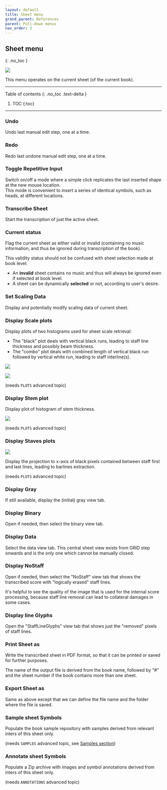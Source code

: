 ```yaml
---
layout: default
title: Sheet menu
grand_parent: References
parent: Pull-down menus
nav_order: 3
---
```

## Sheet menu
{: .no_toc }

![](../assets/images/sheet_menu.png)

This menu operates on the current sheet (of the current book).

---
Table of contents
{: .no_toc .text-delta }

1. TOC
{:toc}
---

### Undo

Undo last manual edit step, one at a time.

### Redo

Redo last undone manual edit step, one at a time.

### Toggle Repetitive Input

Switch on/off a mode where a simple click replicates the last inserted shape at the new mouse location.  
This mode is convenient to insert a series of identical symbols, such as heads, at different locations.

### Transcribe Sheet

Start the transcription of just the active sheet.

### Current status

Flag the current sheet as either valid or invalid (containing no music information, and thus be ignored during transcription of the book).

This validity status should not be confused with sheet selection made at book level:
- An **invalid** sheet contains no music and thus will always be ignored even if selected at book level.
- A sheet can be dynamically **selected** or not, according to user's desire.

### Set Scaling Data

Display and potentially modify scaling data of current sheet.

### Display Scale plots

Display plots of two histograms used for sheet scale retrieval:
* The "black" plot deals with vertical black runs, leading to staff line thickness
and possibly beam thickness.
* The "combo" plot deals with combined length of vertical black run followed by vertical white run,
leading to staff interline(s).

![](../assets/images/black_plot.png)

![](../assets/images/combo_plot.png)

(needs ``PLOTS`` advanced topic)

### Display Stem plot

Display plot of histogram of stem thickness.

![](../assets/images/stem_plot.png)

(needs ``PLOTS`` advanced topic)

### Display Staves plots

![](../assets/images/staff_plot.png)

Display the projection to x-axis of black pixels contained between staff first and last lines,
leading to barlines extraction.

(needs ``PLOTS`` advanced topic)

### Display Gray

If still available, display the (initial) gray view tab.

### Display Binary

Open if needed, then select the binary view tab.

### Display Data

Select the data view tab.
This central sheet view exists from GRID step onwards and is the only one which cannot be manually
closed.

### Display NoStaff

Open if needed, then select the "NoStaff" view tab that shows the transcribed score with
"logically erased" staff lines.

It's helpful to see the quality of the image that is used for the internal score processing,
because staff line removal can lead to collateral damages in some cases.

### Display line Glyphs

Open the "StaffLineGlyphs" view tab that shows just the "removed" pixels of staff lines.

### Print Sheet as

Write the transcribed sheet in PDF format, so that it can be printed or saved for further purposes.

The name of the output file is derived from the book name, followed by "\#" and the sheet number if
the book contains more than one sheet.

### Export Sheet as

Same as above except that we can define the file name and the folder where the file is saved.

### Sample sheet Symbols

Populate the book sample repository with samples derived from relevant inters of this sheet only.

(needs ``SAMPLES`` advanced topic, see [Samples section](../advanced/samples.md))  

### Annotate sheet Symbols

Populate a Zip archive with images and symbol annotations derived from inters of this sheet only.

(needs ``ANNOTATIONS`` advanced topic)
